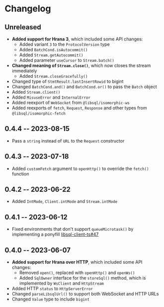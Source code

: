 # Changelog

## Unreleased

- **Added support for Hrana 3**, which included some API changes:
    - Added variant `3` to the `ProtocolVersion` type
    - Added `BatchCond.isAutocommit()`
    - Added `Stream.getAutocommit()`
    - Added parameter `useCursor` to `Stream.batch()`
- **Changed meaning of `Stream.close()`**, which now closes the stream immediately
    - Added `Stream.closeGracefully()`
- Changed type of `StmtResult.lastInsertRowid` to bigint
- Changed `BatchCond.and()` and `BatchCond.or()` to pass the `Batch` object
- Added `Stream.client()`
- Added `MisuseError` and `InternalError`
- Added reexport of `WebSocket` from `@libsql/isomorphic-ws`
- Added reexports of `fetch`, `Request`, `Response` and other types from `@libsql/isomorphic-fetch`

## 0.4.4 -- 2023-08-15

- Pass a `string` instead of `URL` to the `Request` constructor

## 0.4.3 -- 2023-07-18

- Added `customFetch` argument to `openHttp()` to override the `fetch()` function

## 0.4.2 -- 2023-06-22

- Added `IntMode`, `Client.intMode` and `Stream.intMode`

## 0.4.1 -- 2023-06-12

- Fixed environments that don't support `queueMicrotask()` by implementing a ponyfill [libsql-client-ts#47](https://github.com/libsql/libsql-client-ts/issues/47)

## 0.4.0 -- 2023-06-07

- **Added support for Hrana over HTTP**, which included some API changes:
    - Removed `open()`, replaced with `openHttp()` and `openWs()`
    - Added `SqlOwner` interface for the `storeSql()` method, which is implemented by `WsClient` and `HttpStream`
- Added HTTP `status` to `HttpServerError`
- Changed `parseLibsqlUrl()` to support both WebSocket and HTTP URLs
- Changed `Value` type to include `bigint`
